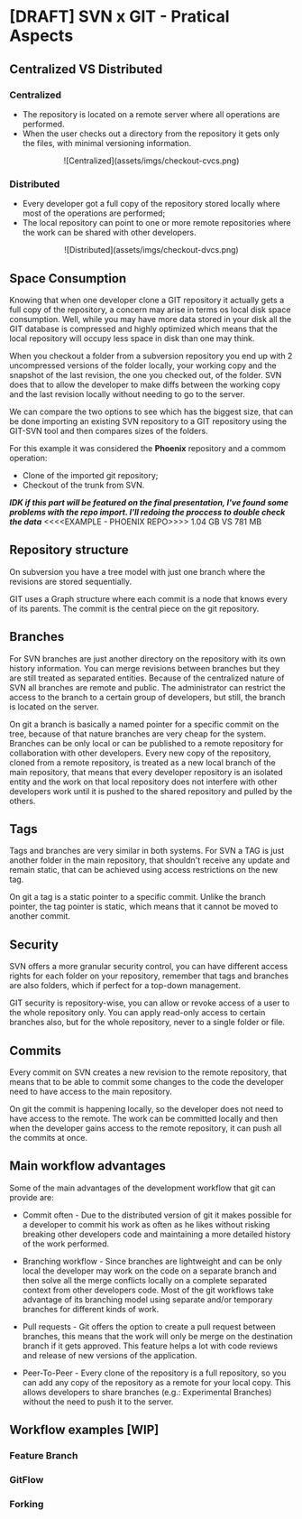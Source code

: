 # [DRAFT] SVN x GIT - Pratical Aspects

## Centralized VS Distributed
### Centralized

- The repository is located on a remote server where all operations are performed.
- When the user checks out a directory from the repository it gets only the files, with minimal versioning information.

<center>
![Centralized](assets/imgs/checkout-cvcs.png)
</center>

### Distributed

- Every developer got a full copy of the repository stored locally where most of the operations are performed;
- The local repository can point to one or more remote repositories where the work can be shared with other developers.

<center>
![Distributed](assets/imgs/checkout-dvcs.png)
</center>

## Space Consumption

Knowing that when one developer clone a GIT repository it actually gets a full copy of the repository, a concern may arise in terms os local disk space consumption. Well, while you may have more data stored in your disk all the GIT database is compressed and highly optimized which means that the local repository will occupy less space in disk than one may think.

When you checkout a folder from a subversion repository you end up with 2 uncompressed versions of the folder locally, your working copy and the snapshot of the last revision, the one you checked out, of the folder. SVN does that to allow the developer to make diffs between the working copy and the last revision locally without needing to go to the server.

We can compare the two options to see which has the biggest size, that can be done importing an existing SVN repository to a GIT repository using the GIT-SVN tool and then compares sizes of the folders.

For this example it was considered the **Phoenix** repository and a commom operation:
- Clone of the imported git repository;
- Checkout of the trunk from SVN.

***IDK if this part will be featured on the final presentation, I've found some problems with the repo import. I'll redoing the proccess to double check the data***
<<<<EXAMPLE - PHOENIX REPO>>>>
1.04 GB VS 781 MB

## Repository structure

On subversion you have a tree model with just one branch where the revisions are stored sequentially.

GIT uses a Graph structure where each commit is a node that knows every of its parents. The commit is the central piece on the git repository.

## Branches

For SVN branches are just another directory on the repository with its own history information. You can merge revisions between branches but they are still treated as separated entities. Because of the centralized nature of SVN all branches are remote and public. The administrator can restrict the access to the branch to a certain group of developers, but still, the branch is located on the server.

On git a branch is basically a named pointer for a specific commit on the tree, because of that nature branches are very cheap for the system. Branches can be only local or can be published to a remote repository for collaboration with other developers. Every new copy of the repository, cloned from a remote repository, is treated as a new local branch of the main repository, that means that every developer repository is an isolated entity and the work on that local repository does not interfere with other developers work until it is pushed to the shared repository and pulled by the others.

## Tags

Tags and branches are very similar in both systems. For SVN a TAG is just another folder in the main repository, that shouldn't receive any update and remain static, that can be achieved using access restrictions on the new tag.

On git a tag is a static pointer to a specific commit. Unlike the branch pointer, the tag pointer is static, which means that it cannot be moved to another commit.

## Security

SVN offers a more granular security control, you can have different access rights for each folder on your repository, remember that tags and branches are also folders, which if perfect for a top-down management.

GIT security is repository-wise, you can allow or revoke access of a user to the whole repository only. You can apply read-only access to certain branches also, but for the whole repository, never to a single folder or file.

## Commits

Every commit on SVN creates a new revision to the remote repository, that means that to be able to commit some changes to the code the developer need to have access to the main repository.

On git the commit is happening locally, so the developer does not need to have access to the remote. The work can be committed locally and then when the developer gains access to the remote repository, it can push all the commits at once.

## Main workflow advantages

Some of the main advantages of the development workflow that git can provide are:

* Commit often - Due to the distributed version of git it makes possible for a developer to commit his work as often as he likes without risking breaking other developers code and maintaining a more detailed history of the work performed.

* Branching workflow - Since branches are lightweight and can be only local the developer may work on the code on a separate branch and then solve all the merge conflicts locally on a complete separated context from other developers code. Most of the git workflows take advantage of its branching model using separate and/or temporary branches for different kinds of work.

* Pull requests - Git offers the option to create a pull request between branches, this means that the work will only be merge on the destination branch if it gets approved. This feature helps a lot with code reviews and release of new versions of the application.

* Peer-To-Peer - Every clone of the repository is a full repository, so you can add any copy of the repository as a remote for your local copy. This allows developers to share branches (e.g.: Experimental Branches) without the need to push it to the server.

## Workflow examples [WIP]

### Feature Branch
### GitFlow
### Forking